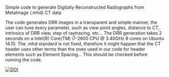 Simple code to generate Digitally Reconstructed Radiographs from MetaImage (.mhd) CT data

The code generates DRR images in a transparent and simple manner, the user can tune every parameter, such as view point angles, distance to CT, intrinsics of DRR view, step of raytracing, etc...
The DRR generation takes 2 seconds on a Intel(R) Core(TM) i7-2600 CPU @ 3.40GHz 8 cores on Ubuntu 14.10.
The .mhd standard is not fixed, therefore it might happen that the CT header uses other terms than the ones used in our code for header elements such as Element Spacing... This should be checked before running the code.

[![DOI](https://zenodo.org/badge/88970535.svg)](https://zenodo.org/badge/latestdoi/88970535)


